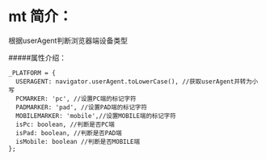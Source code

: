 # mt 简介：
根据userAgent判断浏览器端设备类型

#####属性介绍：

    _PLATFORM = {
      USERAGENT: navigator.userAgent.toLowerCase(), //获取userAgent并转为小写
      PCMARKER: 'pc', //设置PC端的标记字符
      PADMARKER: 'pad', //设置PAD端的标记字符
      MOBILEMARKER: 'mobile',//设置MOBILE端的标记字符
      isPc: boolean, //判断是否PC端
      isPad: boolean, //判断是否PAD端
      isMobile: boolean //判断是否MOBILE端
    };
